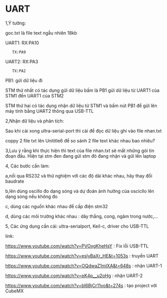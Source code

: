 # UART
1,Ý tưởng:

goc.txt là file text ngẫu nhiên 18kb

UART1: RX:PA10

       TX:PA9

UART2: RX:PA3

       TX:PA2

PB1: gửi dữ liệu đi

STM thứ nhất có tác dụng gửi dữ liệu bấm là PB1 gửi dữ liệu từ UART1 của STM1 đến UART1 của STM2

STM thứ hai có tác dụng nhận dữ liệu từ STM1 và bấm nút PB1 để gửi lên máy tính bằng UART2 thông qua USB-TTL

2,Nhận dữ liệu và phân tích:

Sau khi cài xong ultra-serial-port thì cài để đọc dữ liệu ghi vào file nhan.txt

coppy 2 file txt lên Unititle6 để so sánh 2 file text khác nhau bao nhiêu?

3,Lưu ý rằng khi thực hiện thì text của file nhan.txt sẽ mất những gói tin đoạn đầu.
 Hiện tại stm đen đang gửi
 stm đỏ đang nhận và gửi lên laptop

4, Các bước cần làm:

a,nối qua RS232 và thử nghiệm với các độ dài khác nhau, hãy thay đổi baudrate

b,lên dùng oscillo đo dạng sóng và dự đoán ảnh hưởng của oscicllo lên dạng sóng nếu không đo

c, dùng các nguồn khác nhau để cấp điện stm32

d, dùng các môi trường khác nhau : dây thẳng, cong, ngâm trong nước,...

5, Các ứng dụng cần cài: ultra-serialport, Keil-c, driver cho USB-TTL

link:

https://www.youtube.com/watch?v=PVOxgKheHsY  : Fix lỗi USB-TTL

https://www.youtube.com/watch?v=esIyBaXr_HE&t=1053s : truyền UART

https://www.youtube.com/watch?v=OQdwaZ1mIXA&t=648s : nhận UART-1

https://www.youtube.com/watch?v=pK4p__u2oHg : nhận UART-2

https://www.youtube.com/watch?v=bl6BjCr11vo&t=274s : tạo project với CubeMX

